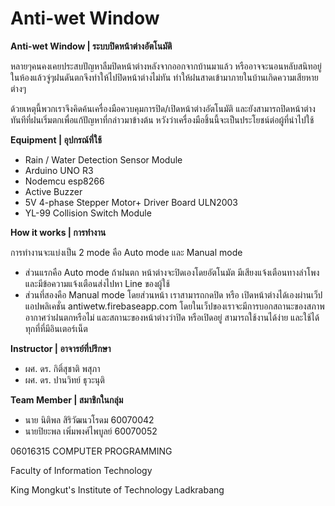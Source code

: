 ﻿# Anti-wet Window

**Anti-wet Window | ระบบปิดหน้าต่างอัตโนมัติ**

หลายๆคนคงเคยประสบปัญหาลืมปิดหน้าต่างหลังจากออกจากบ้านมาแล้ว หรืออาจจะนอนหลับสนิทอยู่ในห้องแล้วจู่ๆฝนดันตกจึงทำให้ไปปิดหน้าต่างไม่ทัน ทำให้ฝนสาดเข้ามาภายในบ้านเกิดความเสียหายต่างๆ 

ด้วยเหตุนี้พวกเราจึงคิดค้นเครื่องมือควบคุมการปิด/เปิดหน้าต่างอัตโนมัติ และยังสามารถปิดหน้าต่างทันทีที่ฝนเริ่มตกเพื่อแก้ปัญหาที่กล่าวมาข้างต้น หวังว่าเครื่องมือชิ้นนี้จะเป็นประโยชน์ต่อผู้ที่นำไปใช้



**Equipment | อุปกรณ์ที่ใช้**

- Rain / Water Detection Sensor Module
- Arduino UNO R3
- Nodemcu esp8266
- Active Buzzer
- 5V 4-phase Stepper Motor+ Driver Board ULN2003
- YL-99 Collision Switch Module



**How it works | การทำงาน**

การทำงานจะแบ่งเป็น 2 mode คือ Auto mode และ Manual mode

- ส่วนแรกคือ Auto mode ถ้าฝนตก หน้าต่างจะปิดเองโดยอัตโนมัต มีเสียงแจ้งเตือนทางลำโพง และมีข้อความแจ้งเตือนส่งไปหา Line ของผู้ใช้
- ส่วนที่สองคือ Manual mode โดยส่วนหน้า เราสามารถกดปิด หรือ เปิดหน้าต่างได้เองผ่านเว็ปแอปพลิเคชั่น antiwetw.firebaseapp.com โดยในเว็ปของเราจะมีการบอกสถานะของสภาพอากาศว่าฝนตกหรือไม่ และสถานะของหน้าต่างว่าปิด หรือเปิดอยู่ สามารถใช้งานได้ง่าย และใช้ได้ทุกที่ที่มีอินเตอร์เน็ต



**Instructor | อาจารย์ที่ปรึกษา** 

- ผศ. ดร. กิติ์สุชาติ พสุภา
- ผศ. ดร. ปานวิทย์ ธุวะนุติ



**Team Member | สมาชิกในกลุ่ม**

- นาย นิติพล สิริวัฒนวโรดม 60070042
- นายปิยะพล เพิ่มพงศ์ไพบูลย์ 60070052



06016315 COMPUTER PROGRAMMING

Faculty of Information Technology

King Mongkut's Institute of Technology Ladkrabang